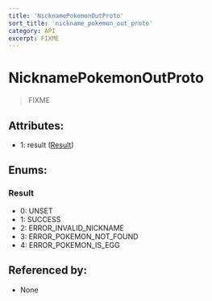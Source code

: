 ```yaml
---
title: 'NicknamePokemonOutProto'
sort_title: 'nickname_pokemon_out_proto'
category: API
excerpt: FIXME
---
```


# NicknamePokemonOutProto

> FIXME

## Attributes:

- 1: result ([Result](#result))

## Enums:

### Result
- 0: UNSET
- 1: SUCCESS
- 2: ERROR_INVALID_NICKNAME
- 3: ERROR_POKEMON_NOT_FOUND
- 4: ERROR_POKEMON_IS_EGG

## Referenced by:

- None
